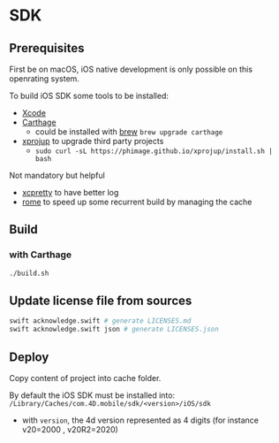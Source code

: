 # SDK

## Prerequisites

First be on macOS, iOS native development is only possible on this openrating system.

To build iOS SDK some tools to be installed:

- [Xcode](https://apps.apple.com/fr/app/xcode/id497799835?mt=12)
- [Carthage](https://github.com/Carthage/Carthage/issues/1194)
  - could be installed with [brew](https://brew.sh/) `brew upgrade carthage`
- [xprojup](https://github.com/phimage/xprojup) to upgrade third party projects
  - `sudo curl -sL https://phimage.github.io/xprojup/install.sh | bash`

Not mandatory but helpful

- [xcpretty](https://github.com/xcpretty/xcpretty) to have better log
- [rome](https://github.com/tmspzz/Rome) to speed up some recurrent build by managing the cache

## Build

### with Carthage

```bash
./build.sh
```

## Update license file from sources

```bash
swift acknowledge.swift # generate LICENSES.md
swift acknowledge.swift json # generate LICENSES.json
```

## Deploy

Copy content of project into cache folder.

By default the iOS SDK must be installed into: `/Library/Caches/com.4D.mobile/sdk/<version>/iOS/sdk`

- with `version`, the 4d version represented as 4 digits (for instance v20=2000 , v20R2=2020)
